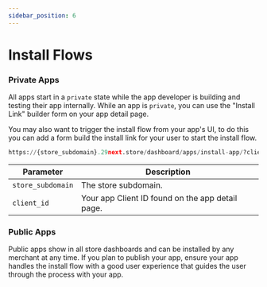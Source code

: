 ```yaml
---
sidebar_position: 6
---
```


# Install Flows


### Private Apps
All apps start in a `private` state while the app developer is building and testing their app internally. While an app is `private`, you can use the "Install Link" builder form on your app detail page.

You may also want to trigger the install flow from your app's UI, to do this you can add a form build the install link for your user to start the install flow.

```python title="Install Link"
https://{store_subdomain}.29next.store/dashboard/apps/install-app/?client_id={client_id}
```

|Parameter|Description|
|-----|-----|
|`store_subdomain`| The store subdomain.  |
|`client_id`| Your app Client ID found on the app detail page. |


### Public Apps

Public apps show in all store dashboards and can be installed by any merchant at any time. If you plan to publish your app, ensure your app handles the install flow with a good user experience that guides the user through the process with your app.
